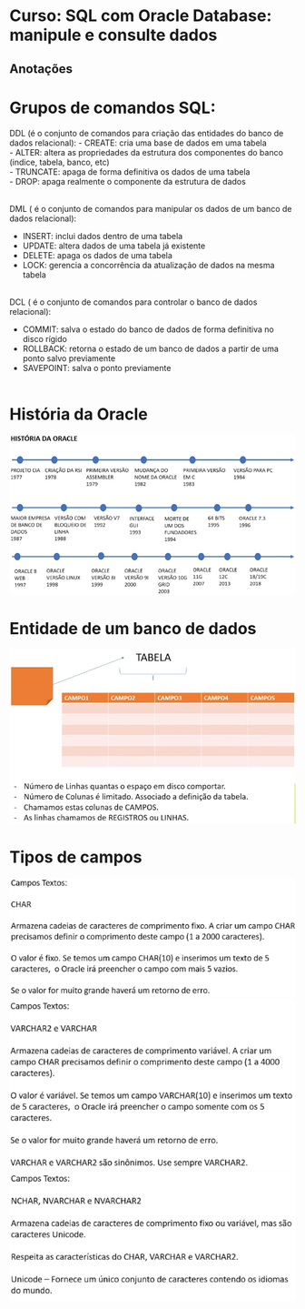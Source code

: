 # Curso: SQL com Oracle Database: manipule e consulte dados

## Anotações

<h1>Grupos de comandos SQL:</h1>
DDL (é o conjunto de comandos para criação das entidades do banco de dados relacional):
 - CREATE: cria uma base de dados em uma tabela <br>
 - ALTER: altera as propriedades da estrutura dos componentes do banco (indice, tabela, banco, etc) <br>
 - TRUNCATE: apaga de forma definitiva os dados de uma tabela <br>
 - DROP: apaga realmente o componente da estrutura de dados <br><br>

DML ( é o conjunto de comandos para manipular os dados de um banco de dados relacional):
 - INSERT: inclui dados dentro de uma tabela<br>
 - UPDATE: altera dados de uma tabela já existente<br>
 - DELETE: apaga os dados de uma tabela<br>
 - LOCK: gerencia a concorrência da atualização de dados na mesma tabela<br><br>

DCL ( é o conjunto de comandos para controlar o banco de dados relacional):
 - COMMIT: salva o estado do banco de dados de forma definitiva no disco rígido<br>
 - ROLLBACK: retorna o estado de um banco de dados a partir de uma ponto salvo previamente<br>
 - SAVEPOINT: salva o ponto previamente<br><br>

<h1>História da Oracle</h1>

![História da Oracle](image-1.png)

<h1>Entidade de um banco de dados</h1>

![Tabela](image.png)

<h1>Tipos de campos</h1>

![CHAR](image-2.png)
![VARCHAR e VARCHAR2](image-3.png)
![NCHAR, NVARCHAR E NVARCHAR2](image-4.png)
